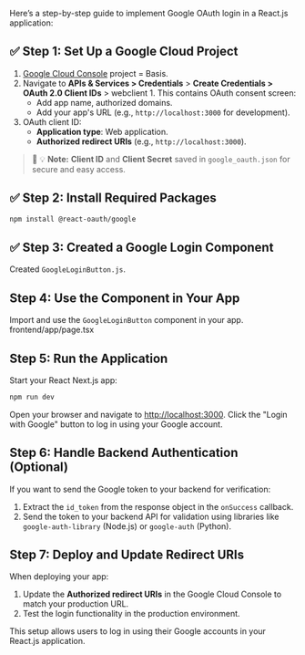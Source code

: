 Here’s a step-by-step guide to implement Google OAuth login in a React.js application:

## ✅ Step 1: Set Up a Google Cloud Project

1. [Google Cloud Console](https://console.cloud.google.com/) project = Basis. 
2. Navigate to **APIs & Services > Credentials** >  **Create Credentials > OAuth 2.0 Client IDs** > webclient 1. This contains OAuth consent screen:
    - Add app name, authorized domains.
    - Add your app's URL (e.g., `http://localhost:3000` for development).
3. OAuth client ID:
    - **Application type**: Web application.
    - **Authorized redirect URIs** (e.g., `http://localhost:3000`).

> 🔵 💡 **Note:** **Client ID** and **Client Secret** saved in `google_oauth.json` for secure and easy access.

## ✅ Step 2: Install Required Packages

```bash
npm install @react-oauth/google
```

## ✅ Step 3: Created a Google Login Component

Created `GoogleLoginButton.js`. 


## Step 4: Use the Component in Your App

Import and use the `GoogleLoginButton` component in your app. frontend/app/page.tsx


## Step 5: Run the Application

Start your React Next.js app:

```bash
npm run dev
```

Open your browser and navigate to [http://localhost:3000](http://localhost:3000). Click the "Login with Google" button to log in using your Google account.

## Step 6: Handle Backend Authentication (Optional)

If you want to send the Google token to your backend for verification:

1. Extract the `id_token` from the response object in the `onSuccess` callback.
2. Send the token to your backend API for validation using libraries like `google-auth-library` (Node.js) or `google-auth` (Python).

## Step 7: Deploy and Update Redirect URIs

When deploying your app:

1. Update the **Authorized redirect URIs** in the Google Cloud Console to match your production URL.
2. Test the login functionality in the production environment.

This setup allows users to log in using their Google accounts in your React.js application.